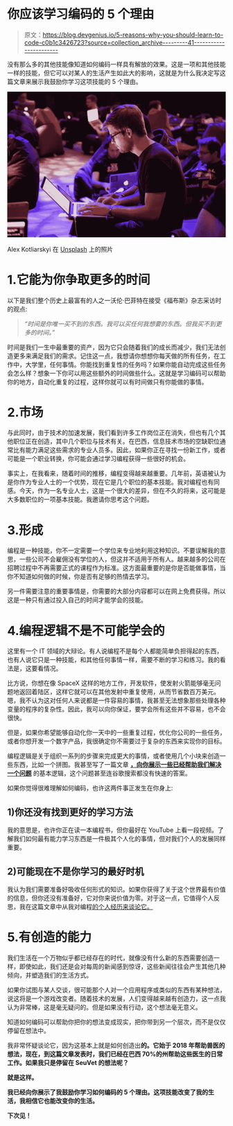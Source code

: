 # 你应该学习编码的 5 个理由

> 原文：<https://blog.devgenius.io/5-reasons-why-you-should-learn-to-code-c0b1c3426723?source=collection_archive---------41----------------------->

没有那么多的其他技能像知道如何编码一样具有解放的效果。这是一项和其他技能一样的技能，但它可以对某人的生活产生如此大的影响，这就是为什么我决定写这篇文章来展示我鼓励你学习这项技能的 5 个理由。

![](img/e657cf2ab6e1446fb8af91cb1a5d15a1.png)

Alex Kotliarskyi 在 [Unsplash](https://unsplash.com/s/photos/learning-programming?utm_source=unsplash&utm_medium=referral&utm_content=creditCopyText) 上的照片

# 1.它能为你争取更多的时间

以下是我们整个历史上最富有的人之一沃伦·巴菲特在接受《福布斯》杂志采访时的观点:

> *“时间是你唯一买不到的东西。我可以买任何我想要的东西。但我买不到更多的时间。”*

时间是我们一生中最重要的资产，因为它只会随着我们的成长而减少，我们无法创造更多来满足我们的需求。记住这一点，我想请你想想你每天做的所有任务，在工作中，大学里，任何事情。你能找到重复性的任务吗？如果你能自动完成这些任务会怎么样？想象一下你可以用这些额外的时间做些什么。这就是学习编码可以帮助你的地方，自动化重复的过程，这样你就可以有时间做只有你能做的事情。

# 2.市场

与此同时，由于技术的加速发展，我们看到许多工作岗位正在消失，但也有几个其他职位正在创造，其中几个职位与技术有关。在巴西，信息技术市场的空缺职位通常比有能力满足这些需求的专业人员多。因此，如果你正在寻找一份新工作，或者可能是一个职业转换，你可能会通过学习编程获得一些很好的机会。

事实上，在我看来，随着时间的推移，编程变得越来越重要。几年前，英语被认为是你作为专业人士的一个优势，现在它是几个职位的基本技能。我对编程也有同感。今天，作为一名专业人士，这是一个很大的差异，但在不久的将来，这可能是大多数职位的一项基本技能。我邀请你思考这个问题。

# 3.形成

编程是一种技能，你不一定需要一个学位来专业地利用这种知识。不要误解我的意思，一些公司不会雇佣没有学位的人，但这并不适用于所有人。越来越多的公司在招聘过程中不再需要正式的课程作为标准。这方面最重要的是你是否能做事情，当你不知道如何做的时候，你是否有足够的热情去学习。

另一件需要注意的重要事情是，你需要的大部分内容都可以在网上免费获得。所以这是一种只有通过投入自己的时间才能学会的技能。

# 4.编程逻辑不是不可能学会的

这里有一个 IT 领域的大辩论。有人说编程不是每个人都能简单负担得起的东西，也有人说它只是一种技能，和其他任何事情一样，需要不断的学习和练习。我的看法是，这要看情况。

比方说，你想在像 SpaceX 这样的地方工作，开发软件，使发射火箭能够毫无问题地返回着陆区，这样它就可以在其他发射中重复使用，从而节省数百万美元。嗯，我不认为这对任何人来说都是一件容易的事情，我甚至无法想象那些处理各种变量的程序的复杂性。因此，我可以向你保证，要学会所有这些并不容易，也不会很快。

但是，如果你希望能够自动化你一天中的一些重复过程，优化你公司的一些任务，或者你想开发一个数字产品，我很确定你不需要过于复杂的东西来实现你的目标。

编程逻辑是关于组织一系列的步骤来完成更大的事情，或者使用几个小块来创造一些东西，比如一个拼图。我甚至写了一篇文章 [**，向你展示一些已经帮助我们解决一个问题**](https://medium.com/dev-genius/learn-programming-logic-and-how-to-code-in-a-single-post-5fc4db979bee) 的基本逻辑，这个问题甚至连谷歌搜索都没有快速的答案。

如果你觉得很难理解如何编码，也许这两件事正发生在你身上:

## 1)你还没有找到更好的学习方法

我的意思是，也许你正在读一本编程书，但你最好在 YouTube 上看一段视频。了解我们如何最有能力学习东西是一件极其个人化的事情，但对我们个人的发展同样重要。

## 2)可能现在不是你学习的最好时机

我认为我们需要准备好吸收任何形式的知识。如果你获得了关于这个世界最有价值的信息，但你还没有准备好，它对你来说价值为零。对于这一点，它值得个人反思，我在这篇文章中从我对编程[的个人经历来谈论它。](https://medium.com/@alisoncassis/do-you-suck-at-programming-relax-i-did-too-4a1f9e029f86)

# 5.有创造的能力

我们生活在一个万物似乎都已经存在的时代，就像没有什么新的东西需要创造一样，即使如此，我们还是会对每周的新闻感到惊讶，这些新闻往往会产生其他几种倾向，并塑造我们的生活方式。

如果你试图与某人交谈，很可能那个人对一个应用程序或类似的东西有某种想法，说这将是一个游戏改变者。随着技术的发展，人们变得越来越有创造力，这一点我认为非常棒，这是毫无疑问的。但是如果没有行动，这个想法毫无意义。

知道如何编码可以帮助你把你的想法变成现实，把你带到另一个层次，而不是仅仅停留在想法中。

我非常怀疑谈论它，因为这基本上就是如何创造出[](https://seuvet.com.br)**的。它始于 2018 年帮助兽医的想法，现在，到这篇文章发表时，我们已经在巴西 70%的州帮助这些医生的日常工作。如果我只是停留在 SeuVet 的想法呢？**

**就是这样。**

**我已经向你展示了我鼓励你学习如何编码的 5 个理由。这项技能改变了我的生活，我相信它也能改变你的生活。**

**下次见！**